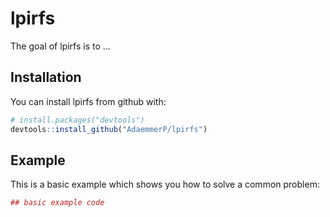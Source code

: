 
<!-- README.md is generated from README.Rmd. Please edit that file -->
lpirfs
======

The goal of lpirfs is to ...

Installation
------------

You can install lpirfs from github with:

``` r
# install.packages("devtools")
devtools::install_github("AdaemmerP/lpirfs")
```

Example
-------

This is a basic example which shows you how to solve a common problem:

``` r
## basic example code
```
